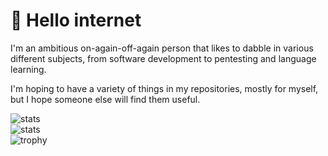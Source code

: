 # 👋 Hello internet
I'm an ambitious on-again-off-again person that likes to dabble in various different subjects, from software development to pentesting and language learning.

I'm hoping to have a variety of things in my repositories, mostly for myself, but I hope someone else will find them useful.

![stats](https://github-readme-stats.vercel.app/api?username=ambitious-hunter&show_icons=true&count_private=true&theme=material-palenight)  
![stats](https://github-readme-stats.vercel.app/api/top-langs/?username=ambitious-hunter&layout=compact&langs_count=10&theme=material-palenight)  
![trophy](https://github-profile-trophy.vercel.app/?username=ambitious-hunter&theme=dracula&column=3&rank=SECRET,SSS,SS,S,AAA,AA,A,B)  

<!---
atarutina/atarutina is a ✨ special ✨ repository because its `README.md` (this file) appears on your GitHub profile.
You can click the Preview link to take a look at your changes.
--->

